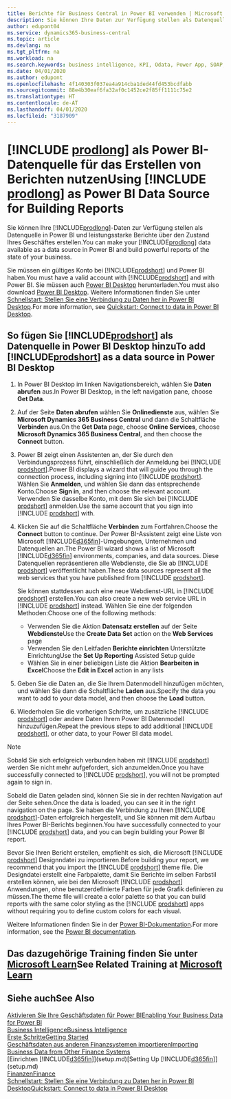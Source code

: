```yaml
---
title: Berichte für Business Central in Power BI verwenden | Microsoft Docs
description: Sie können Ihre Daten zur Verfügung stellen als Datenquelle in Power BI und leistungsstarke Berichte über den Zustand Ihres Geschäftes erstellen.
author: edupont04
ms.service: dynamics365-business-central
ms.topic: article
ms.devlang: na
ms.tgt_pltfrm: na
ms.workload: na
ms.search.keywords: business intelligence, KPI, Odata, Power App, SOAP, analysis
ms.date: 04/01/2020
ms.author: edupont
ms.openlocfilehash: 4f140303f037ea4a914cba1ded44fd453bcdfabb
ms.sourcegitcommit: 88e4b30eaf6fa32af0c1452ce2f85ff1111c75e2
ms.translationtype: HT
ms.contentlocale: de-AT
ms.lasthandoff: 04/01/2020
ms.locfileid: "3187909"
---
```

# <a name="using-prodlong-as-power-bi-data-source-for-building-reports"></a><span data-ttu-id="f562f-103">[!INCLUDE [prodlong](includes/prodlong.md)] als Power BI-Datenquelle für das Erstellen von Berichten nutzen</span><span class="sxs-lookup"><span data-stu-id="f562f-103">Using [!INCLUDE [prodlong](includes/prodlong.md)] as Power BI Data Source for Building Reports</span></span>

<span data-ttu-id="f562f-104">Sie können Ihre [!INCLUDE[prodlong](includes/prodlong.md)]-Daten zur Verfügung stellen als Datenquelle in Power BI und leistungsstarke Berichte über den Zustand Ihres Geschäftes erstellen.</span><span class="sxs-lookup"><span data-stu-id="f562f-104">You can make your [!INCLUDE[prodlong](includes/prodlong.md)] data available as a data source in Power BI and build powerful reports of the state of your business.</span></span>  

<span data-ttu-id="f562f-105">Sie müssen ein gültiges Konto bei [!INCLUDE[prodshort](includes/prodshort.md)] und Power BI haben.</span><span class="sxs-lookup"><span data-stu-id="f562f-105">You must have a valid account with [!INCLUDE[prodshort](includes/prodshort.md)] and with Power BI.</span></span> <span data-ttu-id="f562f-106">Sie müssen auch [Power BI Desktop](https://powerbi.microsoft.com/desktop/) herunterladen.</span><span class="sxs-lookup"><span data-stu-id="f562f-106">You must also download [Power BI Desktop](https://powerbi.microsoft.com/desktop/).</span></span> <span data-ttu-id="f562f-107">Weitere Informationen finden Sie unter [Schnellstart: Stellen Sie eine Verbindung zu Daten her in Power BI Desktop](/power-bi/desktop-quickstart-connect-to-data).</span><span class="sxs-lookup"><span data-stu-id="f562f-107">For more information, see [Quickstart: Connect to data in Power BI Desktop](/power-bi/desktop-quickstart-connect-to-data).</span></span>  

## <a name="to-add-prodshort-as-a-data-source-in-power-bi-desktop"></a><span data-ttu-id="f562f-108">So fügen Sie [!INCLUDE[prodshort](includes/prodshort.md)] als Datenquelle in Power BI Desktop hinzu</span><span class="sxs-lookup"><span data-stu-id="f562f-108">To add [!INCLUDE[prodshort](includes/prodshort.md)] as a data source in Power BI Desktop</span></span>

1. <span data-ttu-id="f562f-109">In Power BI Desktop im linken Navigationsbereich, wählen Sie **Daten abrufen** aus.</span><span class="sxs-lookup"><span data-stu-id="f562f-109">In Power BI Desktop, in the left navigation pane, choose **Get Data**.</span></span>
2. <span data-ttu-id="f562f-110">Auf der Seite **Daten abrufen** wählen Sie **Onlinedienste** aus, wählen Sie **Microsoft Dynamics 365 Business Central** und dann die Schaltfläche **Verbinden** aus.</span><span class="sxs-lookup"><span data-stu-id="f562f-110">On the **Get Data** page, choose **Online Services**, choose **Microsoft Dynamics 365 Business Central**, and then choose the **Connect** button.</span></span>
3. <span data-ttu-id="f562f-111">Power BI zeigt einen Assistenten an, der Sie durch den Verbindungsprozess führt, einschließlich der Anmeldung bei [!INCLUDE [prodshort](includes/prodshort.md)].</span><span class="sxs-lookup"><span data-stu-id="f562f-111">Power BI displays a wizard that will guide you through the connection process, including signing into [!INCLUDE [prodshort](includes/prodshort.md)].</span></span> <span data-ttu-id="f562f-112">Wählen Sie **Anmelden**, und wählen Sie dann das entsprechende Konto.</span><span class="sxs-lookup"><span data-stu-id="f562f-112">Choose **Sign in**, and then choose the relevant account.</span></span> <span data-ttu-id="f562f-113">Verwenden Sie dasselbe Konto, mit dem Sie sich bei [!INCLUDE [prodshort](includes/prodshort.md)] anmelden.</span><span class="sxs-lookup"><span data-stu-id="f562f-113">Use the same account that you sign into [!INCLUDE [prodshort](includes/prodshort.md)] with.</span></span>
4. <span data-ttu-id="f562f-114">Klicken Sie auf die Schaltfläche **Verbinden** zum Fortfahren.</span><span class="sxs-lookup"><span data-stu-id="f562f-114">Choose the **Connect** button to continue.</span></span> <span data-ttu-id="f562f-115">Der Power BI-Assistent zeigt eine Liste von Microsoft [!INCLUDE[d365fin](includes/d365fin_md.md)]-Umgebungen, Unternehmen und Datenquellen an.</span><span class="sxs-lookup"><span data-stu-id="f562f-115">The Power BI wizard shows a list of Microsoft [!INCLUDE[d365fin](includes/d365fin_md.md)] environments, companies, and data sources.</span></span> <span data-ttu-id="f562f-116">Diese Datenquellen repräsentieren alle Webdienste, die Sie ab [!INCLUDE [prodshort](includes/prodshort.md)] veröffentlicht haben.</span><span class="sxs-lookup"><span data-stu-id="f562f-116">These data sources represent all the web services that you have published from [!INCLUDE [prodshort](includes/prodshort.md)].</span></span>

    <span data-ttu-id="f562f-117">Sie können stattdessen auch eine neue Webdienst-URL in [!INCLUDE [prodshort](includes/prodshort.md)] erstellen.</span><span class="sxs-lookup"><span data-stu-id="f562f-117">You can also create a new web service URL in [!INCLUDE [prodshort](includes/prodshort.md)] instead.</span></span> <span data-ttu-id="f562f-118">Wählen Sie eine der folgenden Methoden:</span><span class="sxs-lookup"><span data-stu-id="f562f-118">Choose one of the following methods:</span></span>

      - <span data-ttu-id="f562f-119">Verwenden Sie die Aktion **Datensatz erstellen** auf der Seite **Webdienste**</span><span class="sxs-lookup"><span data-stu-id="f562f-119">Use the **Create Data Set** action on the **Web Services** page</span></span>
      - <span data-ttu-id="f562f-120">Verwenden Sie den Leitfaden **Berichte einrichten** Unterstützte Einrichtung</span><span class="sxs-lookup"><span data-stu-id="f562f-120">Use the **Set Up Reporting** Assisted Setup guide</span></span>
      - <span data-ttu-id="f562f-121">Wählen Sie in einer beliebigen Liste die Aktion **Bearbeiten in Excel**</span><span class="sxs-lookup"><span data-stu-id="f562f-121">Choose the **Edit in Excel** action in any lists</span></span>

5. <span data-ttu-id="f562f-122">Geben Sie die Daten an, die Sie Ihrem Datenmodell hinzufügen möchten, und wählen Sie dann die Schaltfläche **Laden** aus.</span><span class="sxs-lookup"><span data-stu-id="f562f-122">Specify the data you want to add to your data model, and then choose the **Load** button.</span></span>
6. <span data-ttu-id="f562f-123">Wiederholen Sie die vorherigen Schritte, um zusätzliche [!INCLUDE [prodshort](includes/prodshort.md)] oder andere Daten Ihrem Power BI Datenmodell hinzuzufügen.</span><span class="sxs-lookup"><span data-stu-id="f562f-123">Repeat the previous steps to add additional [!INCLUDE [prodshort](includes/prodshort.md)], or other data, to your Power BI data model.</span></span>

> [!NOTE]  
> <span data-ttu-id="f562f-124">Sobald Sie sich erfolgreich verbunden haben mit [!INCLUDE [prodshort](includes/prodshort.md)] werden Sie nicht mehr aufgefordert, sich anzumelden.</span><span class="sxs-lookup"><span data-stu-id="f562f-124">Once you have successfully connected to [!INCLUDE [prodshort](includes/prodshort.md)], you will not be prompted again to sign in.</span></span>

<span data-ttu-id="f562f-125">Sobald die Daten geladen sind, können Sie sie in der rechten Navigation auf der Seite sehen.</span><span class="sxs-lookup"><span data-stu-id="f562f-125">Once the data is loaded, you can see it in the right navigation on the page.</span></span> <span data-ttu-id="f562f-126">Sie haben die Verbindung zu Ihren [!INCLUDE [prodshort](includes/prodshort.md)]-Daten erfolgreich hergestellt, und Sie können mit dem Aufbau Ihres Power BI-Berichts beginnen.</span><span class="sxs-lookup"><span data-stu-id="f562f-126">You have successfully connected to your [!INCLUDE [prodshort](includes/prodshort.md)] data, and you can begin building your Power BI report.</span></span>  

<span data-ttu-id="f562f-127">Bevor Sie Ihren Bericht erstellen, empfiehlt es sich, die Microsoft [!INCLUDE [prodshort](includes/prodshort.md)] Designndatei zu importieren.</span><span class="sxs-lookup"><span data-stu-id="f562f-127">Before building your report, we recommend that you import the [!INCLUDE [prodshort](includes/prodshort.md)] theme file.</span></span>  <span data-ttu-id="f562f-128">Die Designdatei erstellt eine Farbpalette, damit Sie Berichte im selben Farbstil erstellen können, wie bei den Microsoft [!INCLUDE [prodshort](includes/prodshort.md)] Anwendungen, ohne benutzerdefinierte Farben für jede Grafik definieren zu müssen.</span><span class="sxs-lookup"><span data-stu-id="f562f-128">The theme file will create a color palette so that you can build reports with the same color styling as the [!INCLUDE [prodshort](includes/prodshort.md)] apps without requiring you to define custom colors for each visual.</span></span>

<span data-ttu-id="f562f-129">Weitere Informationen finden Sie in der [Power BI-Dokumentation](/power-bi/consumer/).</span><span class="sxs-lookup"><span data-stu-id="f562f-129">For more information, see the [Power BI documentation](/power-bi/consumer/).</span></span>

## <a name="see-related-training-at-microsoft-learn"></a><span data-ttu-id="f562f-130">Das dazugehörige Training finden Sie unter [Microsoft Learn](/learn/modules/configure-powerbi-excel-dynamics-365-business-central/index)</span><span class="sxs-lookup"><span data-stu-id="f562f-130">See Related Training at [Microsoft Learn](/learn/modules/configure-powerbi-excel-dynamics-365-business-central/index)</span></span>

## <a name="see-also"></a><span data-ttu-id="f562f-131">Siehe auch</span><span class="sxs-lookup"><span data-stu-id="f562f-131">See Also</span></span>

[<span data-ttu-id="f562f-132">Aktivieren Sie Ihre Geschäftsdaten für Power BI</span><span class="sxs-lookup"><span data-stu-id="f562f-132">Enabling Your Business Data for Power BI</span></span>](admin-powerbi.md)  
[<span data-ttu-id="f562f-133">Business Intelligence</span><span class="sxs-lookup"><span data-stu-id="f562f-133">Business Intelligence</span></span>](bi.md)  
[<span data-ttu-id="f562f-134">Erste Schritte</span><span class="sxs-lookup"><span data-stu-id="f562f-134">Getting Started</span></span>](product-get-started.md)  
[<span data-ttu-id="f562f-135">Geschäftsdaten aus anderen Finanzsystemen importieren</span><span class="sxs-lookup"><span data-stu-id="f562f-135">Importing Business Data from Other Finance Systems</span></span>](across-import-data-configuration-packages.md)  
<span data-ttu-id="f562f-136">[Einrichten [!INCLUDE[d365fin](includes/d365fin_md.md)]](setup.md)</span><span class="sxs-lookup"><span data-stu-id="f562f-136">[Setting Up [!INCLUDE[d365fin](includes/d365fin_md.md)]](setup.md)</span></span>  
[<span data-ttu-id="f562f-137">Finanzen</span><span class="sxs-lookup"><span data-stu-id="f562f-137">Finance</span></span>](finance.md)  
[<span data-ttu-id="f562f-138">Schnellstart: Stellen Sie eine Verbindung zu Daten her in Power BI Desktop</span><span class="sxs-lookup"><span data-stu-id="f562f-138">Quickstart: Connect to data in Power BI Desktop</span></span>](/power-bi/desktop-quickstart-connect-to-data)  
